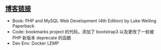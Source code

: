 ## [博客链接](https://github.com/Carol1992/linqing-blog/blob/master/%E5%A6%82%E4%BD%95%E4%BD%BF%E7%94%A8%20docker%20%E9%85%8D%E7%BD%AE%20PHP%20%E5%BC%80%E5%8F%91%E7%8E%AF%E5%A2%83.md)

- Book: PHP and MySQL Web Development (4th Edition) by Luke Welling Paperback
- Code: bookmarks project 的代码，添加了 bootstrap3 以及更改了一些被 PHP 新版本 deprecate 的函数
- Dev Env: Docker LEMP
